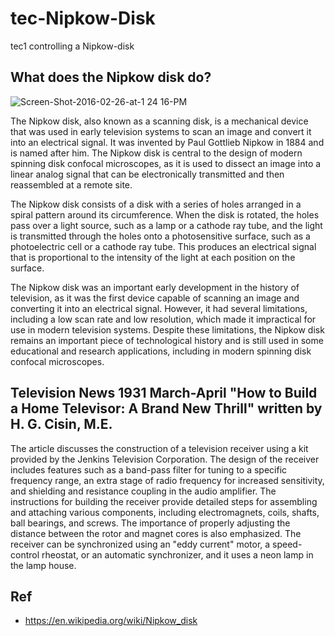 # tec-Nipkow-Disk
tec1 controlling a Nipkow-disk 


## What does the Nipkow disk do?
 
![Screen-Shot-2016-02-26-at-1 24 16-PM](https://user-images.githubusercontent.com/58069246/209484888-ad89eda6-97f7-432d-a0d7-aa0b2bf018ad.png)

The Nipkow disk, also known as a scanning disk, is a mechanical device that was used in early television systems to scan an image and convert it into an electrical signal. It was invented by Paul Gottlieb Nipkow in 1884 and is named after him. The Nipkow disk is central to the design of modern spinning disk confocal microscopes, as it is used to dissect an image into a linear analog signal that can be electronically transmitted and then reassembled at a remote site.

The Nipkow disk consists of a disk with a series of holes arranged in a spiral pattern around its circumference. When the disk is rotated, the holes pass over a light source, such as a lamp or a cathode ray tube, and the light is transmitted through the holes onto a photosensitive surface, such as a photoelectric cell or a cathode ray tube. This produces an electrical signal that is proportional to the intensity of the light at each position on the surface.

The Nipkow disk was an important early development in the history of television, as it was the first device capable of scanning an image and converting it into an electrical signal. However, it had several limitations, including a low scan rate and low resolution, which made it impractical for use in modern television systems. Despite these limitations, the Nipkow disk remains an important piece of technological history and is still used in some educational and research applications, including in modern spinning disk confocal microscopes.

## Television News 1931 March-April  "How to Build a Home Televisor: A Brand New Thrill" written by H. G. Cisin, M.E.  

The article  discusses the construction of a television receiver using a kit provided by the Jenkins Television Corporation. The design of the receiver includes features such as a band-pass filter for tuning to a specific frequency range, an extra stage of radio frequency for increased sensitivity, and shielding and resistance coupling in the audio amplifier. The instructions for building the receiver provide detailed steps for assembling and attaching various components, including electromagnets, coils, shafts, ball bearings, and screws. The importance of properly adjusting the distance between the rotor and magnet cores is also emphasized. The receiver can be synchronized using an "eddy current" motor, a speed-control rheostat, or an automatic synchronizer, and it uses a neon lamp in the lamp house.



## Ref 
- https://en.wikipedia.org/wiki/Nipkow_disk
